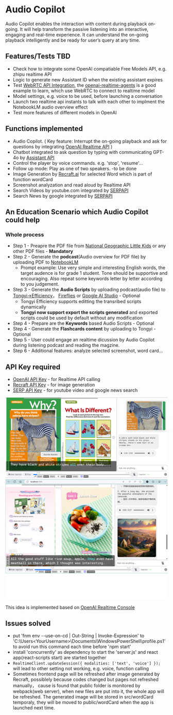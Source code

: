 # Audio Copilot
Audio Copilot enables the interaction with content during playback on-going. It will help transform the passive listening into an interactive, engaging and real-time experience. It can understand the on-going playback intelligently and be ready for user’s query at any time. 

## Features/Tests TBD
- Check how to integrate some OpenAI compatiable Free Models API, e.g. zhipu realtime API
- Logic to generate new Assistant ID when the existing assistant expires
- Test [WebRTC API Integration](https://platform.openai.com/docs/guides/realtime-webrtc), the [openai-realtime-agents](https://github.com/openai/openai-realtime-agents) is a good example to learn, which use WebRTC to connect to realtime model
- Model settings, e.g. voice to be used, before launching a conversation
- Launch two realtime api instants to talk with each other to implment the NotebookLM audio overview effect
- Test more features of different models in OpenAI

## Functions implemented
- Audio Copilot. ( Key feature: Interrupt the on-going playback and ask for questions by integrating [OpenAI Realtime API](https://openai.com/index/introducing-the-realtime-api/) )
- Chatbot integrated to ask question by typing with communicating GPT-4o by [Assistant API](https://platform.openai.com/docs/assistants/overview)
- Control the player by voice commands. e.g. 'stop', 'resume'...
- Follow up mode: Play as one of two speakers. -to be done
- Image Generation by [Recraft.ai](https://www.recraft.ai) for selected Word which is part of function wordCard
- Screenshot analyzation and read aloud by Realtime API
- Search Videos by youtube.com integrated by [SERPAPI](https://serpapi.com/search-api)
- Search News by google integrated by [SERPAPI](https://serpapi.com/search-api)

## An Education Scenario which Audio Copilot could help 
### Whole process
- Step 1 - Preapre the PDF file from [National Geographic Little Kids](https://magazinelib.com/?s=national+geographic+little+kids) or any other PDF files - **Mandatory**
- Step 2 - Generate the **podcast**(Audio overview for PDF file) by uploading PDF to [NotebookLM](https://notebooklm.google.com/)
    - Prompt example: Use very simple and interesting English words, the target audence is for grade 1 student. Tone should be supportive and encouraging. Also repeat some keywords letter by letter according to you judgement.
- Step 3 - Generate the **Audio Scripts** by uploading podcast(audio file) to [Tongyi->Efficiency](https://tongyi.aliyun.com/efficiency)， [Fireflies](https://app.fireflies.ai/) or [Google AI Studio](https://aistudio.google.com/prompts/new_chat) - Optional
    - Tongyi Efficiency supports editting the transribed scripts dynamically
    - **Tongyi now support export the scripts generated** and exported scripts could be used by default without any modification
- Step 4 - Prepare are the **Keywords** based Audio Scripts - Optional
- Step 4 - Generate the **Flashcards content** by uploading to Tongyi - Optional
- Step 5 - User could engage an realtime dicussion by Audio Copilot during listening podcast and reading the magzine.
- Step 6 - Additional features: analyze selected screenshot, word card...

## API Key required
- [OpenAI API Key](https://platform.openai.com/api-keys) - for Realtime API calling
- [Recraft API Key](https://www.recraft.ai/profile/api) - for image generation
- [SERP API Key](https://serpapi.com/manage-api-key) - for youtube video and google news search

<img src="/readme/audio-copilot.png" width="800" />
<img src="/readme/audio-copilot-2.png" width="800" />

This idea is implemented based on [OpenAI Realtime Console](https://github.com/openai/openai-realtime-console)<br>
## Issues solved
- put 'fnm env --use-on-cd | Out-String | Invoke-Expression' to 'C:\Users\<YourUsername>\Documents\WindowsPowerShell\profile.ps1' to avoid run this command each time before 'npm start'
- install 'concurrently' as dependency to start the 'server.js' and react app(react-scripts start) are started together
- `RealtimeClient.updateSession({ modalities: ['text', 'voice'] });` will lead to other setting not working, e.g. voice, function calling
- Sometimes frontend page will be refreshed after image generated by Recraft, possiblely because codes changed but pages not refreshed manually， cause is found that public folder is monitored by webpack(web server), when new files are put into it, the whole app will be refreshed. The generated image will be stored in src/wordCard temporaly, they will be moved to public/wordCard when the app is launched next time.